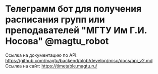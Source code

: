# Телеграмм бот для получения расписания групп или преподавателей "МГТУ Им Г.И. Носова" @magtu_robot
Ссылка на документацию по API: https://github.com/magtu/backend/blob/develop/misc/docs/api_v2.md
Cсылка на сайт: https://timetable.magtu.ru/